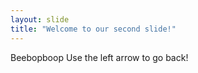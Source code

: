 ```yaml
---
layout: slide
title: "Welcome to our second slide!"
---
```

Beebopboop
Use the left arrow to go back!
